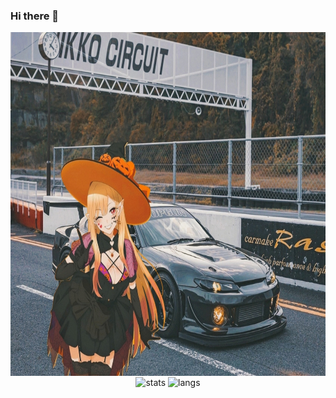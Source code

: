 ### Hi there 👋

<p align="center">
    <img align="center" height="550" src="https://github.com/aaltgod/aaltgod/blob/main/images/beauty.jpg?raw=true" alt="s15">
    <img align="center" height=150 src="https://github-readme-stats.vercel.app/api?username=aaltgod&theme=codeSTACKr&show_icons=true&rank_icon=github&card_width=250&bg_color=202929&icon_color=efd0a8" alt="stats"/>
    <img align="center" height=150 src="https://github-readme-stats.vercel.app/api/top-langs?username=aaltgod&layout=compact&langs_count=6&card_width=200&theme=codeSTACKr&show_icons=true&bg_color=202929" alt="langs"/>
</p>